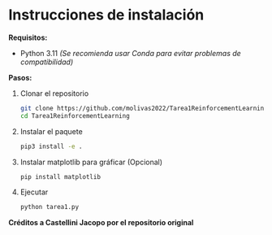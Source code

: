 # Instrucciones de instalación

**Requisitos:**

* Python 3.11
  *(Se recomienda usar Conda para evitar problemas de compatibilidad)*

**Pasos:**

1. Clonar el repositorio

   ```bash
   git clone https://github.com/molivas2022/Tarea1ReinforcementLearning
   cd Tarea1ReinforcementLearning
   ```
2. Instalar el paquete

   ```bash
   pip3 install -e .
   ```
3. Instalar matplotlib para gráficar (Opcional)

   ```bash
   pip install matplotlib
   ```
4. Ejecutar

   ```bash
   python tarea1.py
   ```

**Créditos a Castellini Jacopo por el repositorio original**